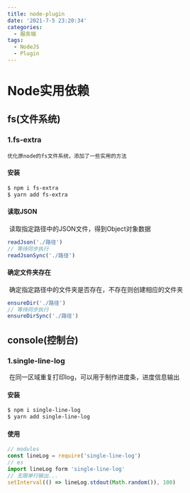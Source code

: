 ```yaml
---
title: node-plugin
date: '2021-7-5 23:20:34'
categories:
  - 服务端
tags: 
  - NodeJS
  - Plugin
---
```


# Node实用依赖

## fs(文件系统)

### 1.fs-extra

  	优化原node的fs文件系统，添加了一些实用的方法

#### 安装

```bash
$ npm i fs-extra
$ yarn add fs-extra
```

#### 读取JSON

​		读取指定路径中的JSON文件，得到Object对象数据

```js
readJson('./路径')
// 等待同步执行
readJsonSync('./路径')
```

#### 确定文件夹存在

​		确定指定路径中的文件夹是否存在，不存在则创建相应的文件夹

```js
ensureDir('./路径')
// 等待同步执行
ensureDirSync('./路径')
```

## console(控制台)

### 1.single-line-log

​		在同一区域重复打印log，可以用于制作进度条，进度信息输出

#### 		安装

```bash
$ npm i single-line-log
$ yarn add single-line-log
```

#### 		使用

```js
// modules
const lineLog = require('single-line-log')
// es
import lineLog form 'single-line-log'
// 无限单行输出...
setInterval(() => lineLog.stdout(Math.random()), 100)
```

